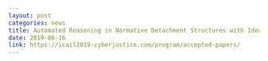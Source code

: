 ```yaml
---
layout: post
categories: news
title: Automated Reasoning in Normative Detachment Structures with Ideal Conditions  in ICAIL 2019
date: 2019-06-16
link: https://icail2019-cyberjustice.com/program/accepted-papers/
---
```

